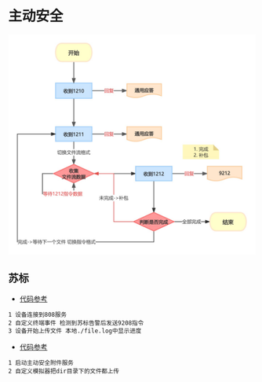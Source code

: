 # 主动安全

![主动安全报文解析流程](./testdata/jt808主动安全.jpg)

<h2 id="sb"> 苏标 </h2>

- [代码参考](./su_biao/main.go)

``` txt
1 设备连接到808服务
2 自定义终端事件 检测到苏标告警后发送9208指令
3 设备开始上传文件 本地./file.log中显示进度

```

- [代码参考](./local/main.go)

``` txt
1 启动主动安全附件服务
2 自定义模拟器把dir目录下的文件都上传

```
